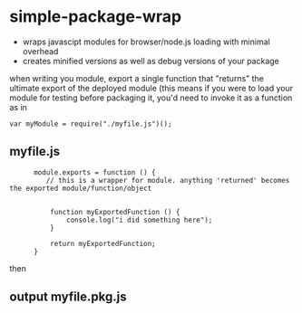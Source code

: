 # simple-package-wrap

- wraps javascipt modules for browser/node.js loading with minimal overhead
- creates minified versions as well as debug versions of your package


when writing you module, export a single function that "returns" the ultimate export of the deployed module
(this means if you were to load your module for testing before packaging it, you'd need to invoke it as a function as in

    var myModule = require("./myfile.js")();

myfile.js
---

          module.exports = function () {
             // this is a wrapper for module. anything 'returned' becomes the exported module/function/object


              function myExportedFunction () {
                  console.log("i did something here");
              }

              return myExportedFunction;
          }


then

**output**
myfile.pkg.js
---







